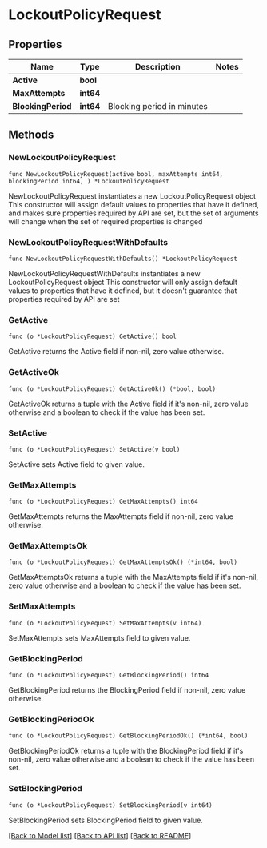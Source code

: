 # LockoutPolicyRequest

## Properties

Name | Type | Description | Notes
------------ | ------------- | ------------- | -------------
**Active** | **bool** |  | 
**MaxAttempts** | **int64** |  | 
**BlockingPeriod** | **int64** | Blocking period in minutes | 

## Methods

### NewLockoutPolicyRequest

`func NewLockoutPolicyRequest(active bool, maxAttempts int64, blockingPeriod int64, ) *LockoutPolicyRequest`

NewLockoutPolicyRequest instantiates a new LockoutPolicyRequest object
This constructor will assign default values to properties that have it defined,
and makes sure properties required by API are set, but the set of arguments
will change when the set of required properties is changed

### NewLockoutPolicyRequestWithDefaults

`func NewLockoutPolicyRequestWithDefaults() *LockoutPolicyRequest`

NewLockoutPolicyRequestWithDefaults instantiates a new LockoutPolicyRequest object
This constructor will only assign default values to properties that have it defined,
but it doesn't guarantee that properties required by API are set

### GetActive

`func (o *LockoutPolicyRequest) GetActive() bool`

GetActive returns the Active field if non-nil, zero value otherwise.

### GetActiveOk

`func (o *LockoutPolicyRequest) GetActiveOk() (*bool, bool)`

GetActiveOk returns a tuple with the Active field if it's non-nil, zero value otherwise
and a boolean to check if the value has been set.

### SetActive

`func (o *LockoutPolicyRequest) SetActive(v bool)`

SetActive sets Active field to given value.


### GetMaxAttempts

`func (o *LockoutPolicyRequest) GetMaxAttempts() int64`

GetMaxAttempts returns the MaxAttempts field if non-nil, zero value otherwise.

### GetMaxAttemptsOk

`func (o *LockoutPolicyRequest) GetMaxAttemptsOk() (*int64, bool)`

GetMaxAttemptsOk returns a tuple with the MaxAttempts field if it's non-nil, zero value otherwise
and a boolean to check if the value has been set.

### SetMaxAttempts

`func (o *LockoutPolicyRequest) SetMaxAttempts(v int64)`

SetMaxAttempts sets MaxAttempts field to given value.


### GetBlockingPeriod

`func (o *LockoutPolicyRequest) GetBlockingPeriod() int64`

GetBlockingPeriod returns the BlockingPeriod field if non-nil, zero value otherwise.

### GetBlockingPeriodOk

`func (o *LockoutPolicyRequest) GetBlockingPeriodOk() (*int64, bool)`

GetBlockingPeriodOk returns a tuple with the BlockingPeriod field if it's non-nil, zero value otherwise
and a boolean to check if the value has been set.

### SetBlockingPeriod

`func (o *LockoutPolicyRequest) SetBlockingPeriod(v int64)`

SetBlockingPeriod sets BlockingPeriod field to given value.



[[Back to Model list]](../README.md#documentation-for-models) [[Back to API list]](../README.md#documentation-for-api-endpoints) [[Back to README]](../README.md)


